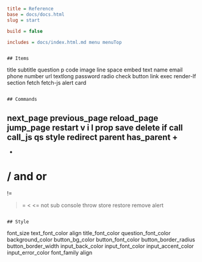 ```INI META
title = Reference
base = docs/docs.html
slug = start

build = false

includes = docs/index.html.md menu menuTop

```

```MD BODY

## Items

```
title
subtitle
question
p
code
image
line
space
embed
text
name
email
phone
number
url
textlong
password
radio
check
button
link
exec
render-If
section
fetch
fetch-js
alert
card
```

## Commands

```
next_page
previous_page
reload_page
jump_page
restart
v
i
l
prop
save
delete
if
call
call_js
qs
style
redirect
parent
has_parent
+
-
*
/
and
or
==
!=
>
>=
<
<=
not
sub
console
throw
store
restore
remove
alert
```

## Style

```
font_size
text_font_color
align
title_font_color
question_font_color
background_color
button_bg_color
button_font_color
button_border_radius
button_border_width
input_back_color
input_font_color
input_accent_color
input_error_color
font_family
align
```

```